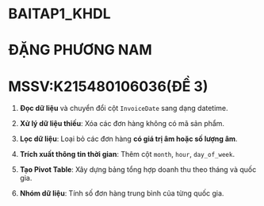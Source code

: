 # BAITAP1_KHDL
# ĐẶNG PHƯƠNG NAM
# MSSV:K215480106036(ĐỀ 3)

1. **Đọc dữ liệu** và chuyển đổi cột `InvoiceDate` sang dạng datetime.

2. **Xử lý dữ liệu thiếu**: Xóa các đơn hàng không có mã sản phẩm.

3. **Lọc dữ liệu**: Loại bỏ các đơn hàng **có giá trị âm hoặc số lượng âm**.

4. **Trích xuất thông tin thời gian**: Thêm cột `month`, `hour`, `day_of_week`.

5. **Tạo Pivot Table**: Xây dựng bảng tổng hợp doanh thu theo tháng và quốc gia.

7. **Nhóm dữ liệu**: Tính số đơn hàng trung bình của từng quốc gia.
